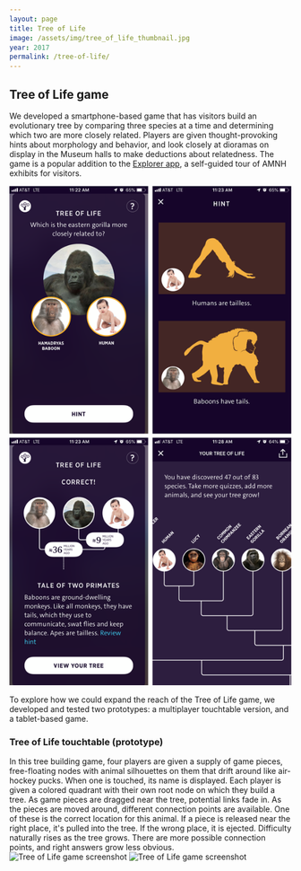 ```yaml
---
layout: page
title: Tree of Life
image: /assets/img/tree_of_life_thumbnail.jpg
year: 2017
permalink: /tree-of-life/
---
```


## Tree of Life game

We developed a smartphone-based game that has visitors build an evolutionary tree by comparing three species at a time and determining which two are more closely related. Players are given thought-provoking hints about morphology and behavior, and look closely at dioramas on display in the Museum halls to make deductions about relatedness. The game is a popular addition to the [Explorer app](https://www.amnh.org/apps/explorer), a self-guided tour of AMNH exhibits for visitors. 

![Tree of Life game screenshots](/assets/img/ToL-gorilla.png)


To explore how we could expand the reach of the Tree of Life game, we developed and tested two prototypes: a multiplayer touchtable version, and a tablet-based game. 

### Tree of Life touchtable (prototype)
In this tree building game, four players are given a supply of game pieces, free-floating nodes with animal silhouettes on them that drift around like air-hockey pucks. When one is touched, its name is displayed. Each player is given a colored quadrant with their own root node on which they build a tree. As game pieces are dragged near the tree, potential links fade in. As the pieces are moved around, different connection points are available. One of these is the correct location for this animal. If a piece is released near the right place, it's pulled into the tree. If the wrong place, it is ejected. Difficulty naturally rises as the tree grows. There are more possible connection points, and right answers grow less obvious.
![Tree of Life game screenshot](/assets/img/ToL-multiplayer.jpg)
![Tree of Life game screenshot](/assets/img/tree_of_life_game.png)


